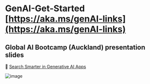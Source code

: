# GenAI-Get-Started [https://aka.ms/genAI-links](https://aka.ms/genAI-links)

## Global AI Bootcamp (Auckland) presentation slides
🔎 [Search Smarter in Generative AI Apps](https://github.com/abbyjshen/GenAI-Get-Started/tree/main/files)

![image](https://github.com/abbyjshen/GenAI-Get-Started/assets/40477007/5df805bf-92bf-47d9-90ca-b1720c716af2)


